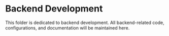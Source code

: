 # Backend Development

This folder is dedicated to backend development. All backend-related code, configurations, and documentation will be maintained here.